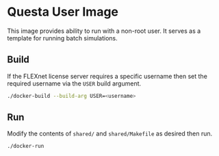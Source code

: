 # Questa User Image

This image provides ability to run with a non-root user.  It serves as a
template for running batch simulations.

## Build

If the FLEXnet license server requires a specific username then set the
required username via the `USER` build argument.

```sh
./docker-build --build-arg USER=<username>
```

## Run

Modify the contents of `shared/` and `shared/Makefile` as desired then run.

```sh
./docker-run
```
